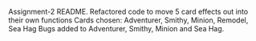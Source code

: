 Assignment-2 README.
Refactored code to move 5 card effects out into their own functions
Cards chosen: Adventurer, Smithy, Minion, Remodel, Sea Hag
Bugs added to Adventurer, Smithy, Minion and Sea Hag.